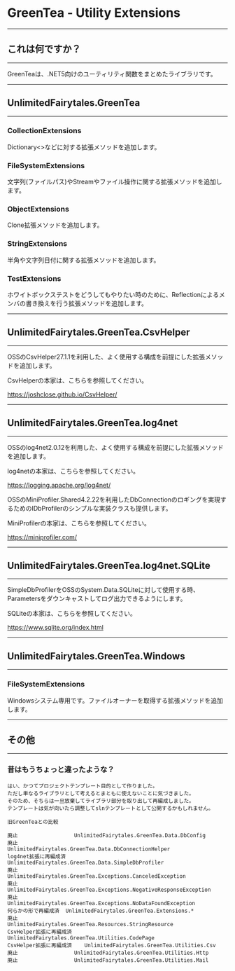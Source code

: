 # GreenTea - Utility Extensions
________________________________________
## これは何ですか？
________________________________________
GreenTeaは、.NET5向けのユーティリティ関数をまとめたライブラリです。

________________________________________
## UnlimitedFairytales.GreenTea
________________________________________
### CollectionExtensions

Dictionary<>などに対する拡張メソッドを追加します。

### FileSystemExtensions

文字列(ファイルパス)やStreamやファイル操作に関する拡張メソッドを追加します。

### ObjectExtensions

Clone拡張メソッドを追加します。

### StringExtensions

半角や文字列日付に関する拡張メソッドを追加します。

### TestExtensions

ホワイトボックステストをどうしてもやりたい時のために、Reflectionによるメンバの書き換えを行う拡張メソッドを追加します。

________________________________________
## UnlimitedFairytales.GreenTea.CsvHelper
________________________________________
OSSのCsvHelper27.1.1を利用した、よく使用する構成を前提にした拡張メソッドを追加します。

CsvHelperの本家は、こちらを参照してください。

https://joshclose.github.io/CsvHelper/

________________________________________
## UnlimitedFairytales.GreenTea.log4net
________________________________________
OSSのlog4net2.0.12を利用した、よく使用する構成を前提にした拡張メソッドを追加します。

log4netの本家は、こちらを参照してください。

https://logging.apache.org/log4net/

OSSのMiniProfiler.Shared4.2.22を利用したDbConnectionのロギングを実現するためのIDbProfilerのシンプルな実装クラスも提供します。

MiniProfilerの本家は、こちらを参照してください。

https://miniprofiler.com/

________________________________________
## UnlimitedFairytales.GreenTea.log4net.SQLite
________________________________________
SimpleDbProfilerをOSSのSystem.Data.SQLiteに対して使用する時、Parametersをダウンキャストしてログ出力できるようにします。

SQLiteの本家は、こちらを参照してください。

https://www.sqlite.org/index.html

________________________________________
## UnlimitedFairytales.GreenTea.Windows
________________________________________
### FileSystemExtensions

Windowsシステム専用です。ファイルオーナーを取得する拡張メソッドを追加します。

________________________________________
## その他
________________________________________
### 昔はもうちょっと違ったような？

```text
はい、かつてプロジェクトテンプレート目的として作りました。
ただし単なるライブラリとして考えるとまともに使えないことに気づきました。
そのため、そちらは一旦放棄してライブラリ部分を取り出して再編成しました。
テンプレートは気が向いたら調整してslnテンプレートとして公開するかもしれません。

旧GreenTeaとの比較

廃止					UnlimitedFairytales.GreenTea.Data.DbConfig
廃止					UnlimitedFairytales.GreenTea.Data.DbConnectionHelper
log4net拡張に再編成済	UnlimitedFairytales.GreenTea.Data.SimpleDbProfiler
廃止					UnlimitedFairytales.GreenTea.Exceptions.CanceledException
廃止					UnlimitedFairytales.GreenTea.Exceptions.NegativeResponseException
廃止					UnlimitedFairytales.GreenTea.Exceptions.NoDataFoundException
何らかの形で再編成済	UnlimitedFairytales.GreenTea.Extensions.*
廃止					UnlimitedFairytales.GreenTea.Resources.StringResource
CsvHelper拡張に再編成済	UnlimitedFairytales.GreenTea.Utilities.CodePage
CsvHelper拡張に再編成済	UnlimitedFairytales.GreenTea.Utilities.Csv
廃止					UnlimitedFairytales.GreenTea.Utilities.Http
廃止					UnlimitedFairytales.GreenTea.Utilities.Mail
```